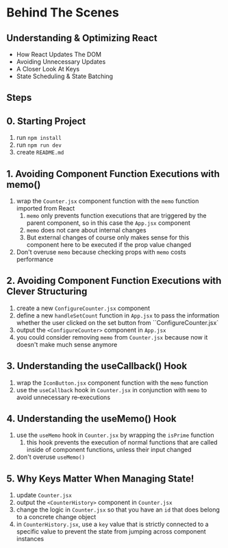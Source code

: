 # Behind The Scenes

## Understanding & Optimizing React

- How React Updates The DOM
- Avoiding Unnecessary Updates
- A Closer Look At Keys
- State Scheduling & State Batching

## Steps

## 0. Starting Project

1. run `npm install`
2. run `npm run dev`
3. create `README.md`

## 1. Avoiding Component Function Executions with memo()

1. wrap the `Counter.jsx` component function with the `memo` function imported from React
   1. `memo` only prevents function executions that are triggered by the parent component, so in this case the `App.jsx` component
   2. `memo` does not care about internal changes
   3. But external changes of course only makes sense for this component here to be executed if the prop value changed
2. Don't overuse `memo` because checking props with `memo` costs performance

## 2. Avoiding Component Function Executions with Clever Structuring

1. create a new `ConfigureCounter.jsx` component
2. define a new `handleSetCount` function in `App.jsx` to pass the information whether the user clicked on the set button from ``ConfigureCounter.jsx`
3. output the `<ConfigureCounter>` component in `App.jsx`
4. you could consider removing `memo` from `Counter.jsx` because now it doesn't make much sense anymore

## 3. Understanding the useCallback() Hook

1. wrap the `IconButton.jsx` component function with the `memo` function
2. use the `useCallback` hook in `Counter.jsx` in conjunction with `memo` to avoid unnecessary re‐executions

## 4. Understanding the useMemo() Hook

1. use the `useMemo` hook in `Counter.jsx` by wrapping the `isPrime` function
   1. this hook prevents the execution of normal functions that are called inside of component functions, unless their input changed
2. don't overuse `useMemo()`

## 5. Why Keys Matter When Managing State!

1. update `Counter.jsx`
2. output the `<CounterHistory>` component in `Counter.jsx`
3. change the logic in `Counter.jsx` so that you have an `id` that does belong to a concrete change object
4. in `CounterHistory.jsx`, use a `key` value that is strictly connected to a specific value to prevent the state from jumping across component instances
